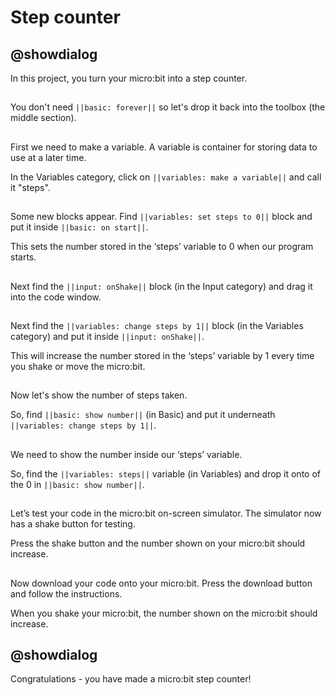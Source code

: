 # Step counter

## @showdialog

In this project, you turn your micro:bit into a step counter.

## 
You don't need ``||basic: forever||`` so let's drop it back into the toolbox (the middle section).

## 
First we need to make a variable.  A variable is container for storing data to use at a later time.

In the Variables category, click on ``||variables: make a variable||`` and call it "steps".

## 
Some new blocks appear.  Find  ``||variables: set steps to 0||`` block and put it inside ``||basic: on start||``. 

This sets the number stored in the ‘steps’ variable to 0 when our program starts.  

## 
Next find the ``||input: onShake||`` block (in the Input category) and drag it into the code window.

## 
Next find the ``||variables: change steps by 1||`` block (in the Variables category) and put it inside ``||input: onShake||``. 

This will increase the number stored in the ‘steps’ variable by 1 every time you shake or move the micro:bit. 

## 
Now let's show the number of steps taken.  

So, find ``||basic: show number||`` (in Basic) and put it underneath ``||variables: change steps by 1||``. 

## 
We need to show the number inside our ‘steps’ variable.  

So, find the ``||variables: steps||`` variable (in Variables) and drop it onto of the 0 in ``||basic: show number||``.

## 
Let’s test your code in the micro:bit on-screen simulator.  The simulator now has a shake button for testing. 

Press the shake button and the number shown on your micro:bit should increase. 

## 
Now download your code onto your micro:bit.  Press the download button and follow the instructions.

When you shake your micro:bit, the number shown on the micro:bit should increase.

## @showdialog

Congratulations - you have made a micro:bit step counter!
